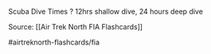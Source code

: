 Scuba Dive Times
?
12hrs shallow dive, 24 hours deep dive
<!--SR:!2022-10-02,3,250-->

Source: [[Air Trek North FIA Flashcards]]

#airtreknorth-flashcards/fia
